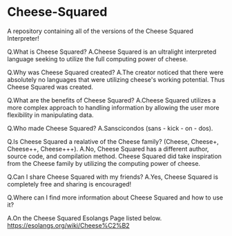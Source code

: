 # Cheese-Squared
A repository containing all of the versions of the Cheese Squared Interpreter!

Q.What is Cheese Squared?
A.Cheese Squared is an ultralight interpreted language seeking to utilize the full computing power of cheese.

Q.Why was Cheese Squared created?
A.The creator noticed that there were absolutely no languages that were utilizing cheese's working potential.
  Thus Cheese Squared was created.
  
Q.What are the benefits of Cheese Squared?
A.Cheese Squared utilizes a more complex approach to handling information by allowing the user more flexibility 
  in manipulating data.
   
Q.Who made Cheese Squared?
A.Sanscicondos (sans - kick - on - dos).
 
Q.Is Cheese Squared a realative of the Cheese family? (Cheese, Cheese+, Cheese++, Cheese+++).
A.No, Cheese Squared has a different author, source code, and compilation method. Cheese Squared did take inspiration 
  from the Cheese family by utilizing the computing power of cheese.
  
Q.Can I share Cheese Squared with my friends?
A.Yes, Cheese Squared is completely free and sharing is encouraged!

Q.Where can I find more information about Cheese Squared and how to use it?

A.On the Cheese Squared Esolangs Page listed below.
https://esolangs.org/wiki/Cheese%C2%B2
